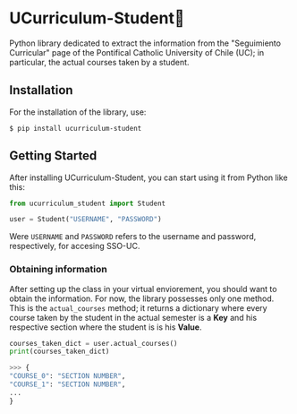 # UCurriculum-Student🧍

Python library dedicated to extract the information from the "Seguimiento Curricular" page of the Pontifical Catholic University of Chile (UC); in particular, the actual courses taken by a student.

## Installation

For the installation of the library, use:

```shell
$ pip install ucurriculum-student
```

## Getting Started

After installing UCurriculum-Student, you can start using it from Python like this:

```python
from ucurriculum_student import Student

user = Student("USERNAME", "PASSWORD")
```
Were `USERNAME` and `PASSWORD` refers to the username and password, respectively, for accesing SSO-UC.

### Obtaining information

After setting up the class in your virtual enviorement, you should want to obtain the information. For now, the library possesses only one method.
This is the `actual_courses` method; it returns a dictionary where every course taken by the student in the actual semester is a **Key** and his respective section where the student is is his **Value**.

```python
courses_taken_dict = user.actual_courses()
print(courses_taken_dict)

>>> {
"COURSE_0": "SECTION NUMBER",
"COURSE_1": "SECTION NUMBER",
...
}
```








